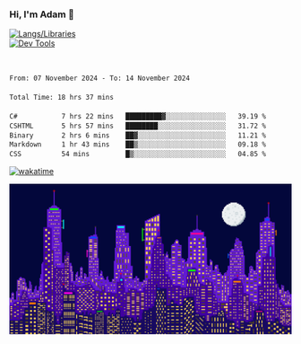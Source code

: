 ### Hi, I'm Adam 👋

[![Langs/Libraries](https://skillicons.dev/icons?i=cs,dotnet,js,css,html,sass,ts,jquery,bootstrap)](https://skillicons.dev)
<br/>
[![Dev Tools](https://skillicons.dev/icons?i=git,github,githubactions,visualstudio)](https://skillicons.dev)

<br/>

<!--START_SECTION:waka-->

```txt
From: 07 November 2024 - To: 14 November 2024

Total Time: 18 hrs 37 mins

C#           7 hrs 22 mins   █████████▓░░░░░░░░░░░░░░░   39.19 %
CSHTML       5 hrs 57 mins   ████████░░░░░░░░░░░░░░░░░   31.72 %
Binary       2 hrs 6 mins    ██▓░░░░░░░░░░░░░░░░░░░░░░   11.21 %
Markdown     1 hr 43 mins    ██▒░░░░░░░░░░░░░░░░░░░░░░   09.18 %
CSS          54 mins         █▒░░░░░░░░░░░░░░░░░░░░░░░   04.85 %
```

<!--END_SECTION:waka-->

[![wakatime](https://wakatime.com/badge/user/2234bda2-efd3-47c5-8724-79108edfe9aa.svg)](https://wakatime.com/@2234bda2-efd3-47c5-8724-79108edfe9aa)

![Pixelated city at night](./media/city.gif)
